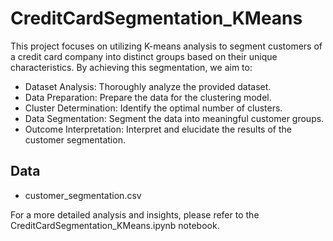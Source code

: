 # CreditCardSegmentation_KMeans

This project focuses on utilizing K-means analysis to segment customers of a credit card company into distinct groups based on their unique characteristics. By achieving this segmentation, we aim to:

- Dataset Analysis: Thoroughly analyze the provided dataset.
- Data Preparation: Prepare the data for the clustering model.
- Cluster Determination: Identify the optimal number of clusters.
- Data Segmentation: Segment the data into meaningful customer groups.
- Outcome Interpretation: Interpret and elucidate the results of the customer segmentation.

## Data
- customer_segmentation.csv

For a more detailed analysis and insights, please refer to the CreditCardSegmentation_KMeans.ipynb notebook.
